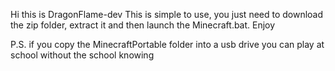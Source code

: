 Hi this is DragonFlame-dev
This is simple to use, you just need to download the zip folder, extract it and then launch the Minecraft.bat. Enjoy

P.S. if you copy the MinecraftPortable folder into a usb drive you can play at school without the school knowing
